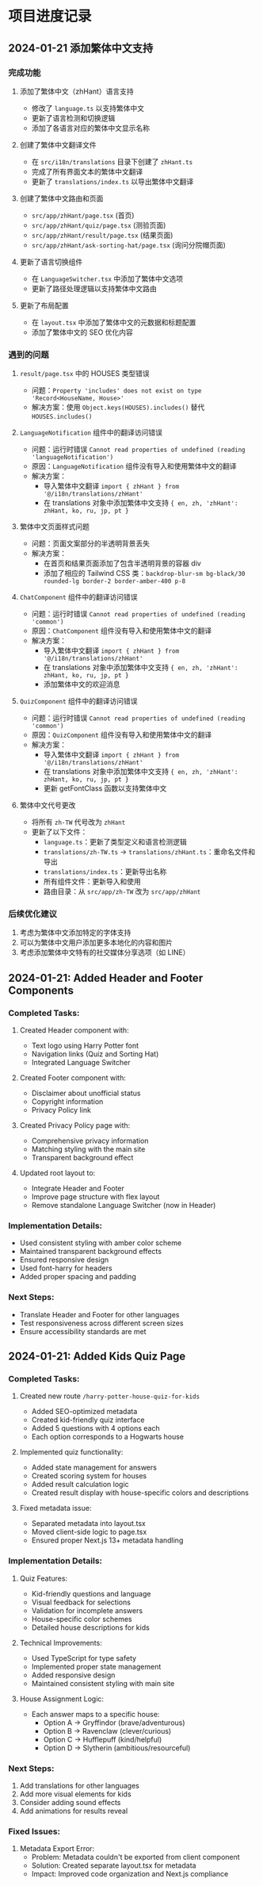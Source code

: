 # 项目进度记录

## 2024-01-21 添加繁体中文支持

### 完成功能
1. 添加了繁体中文（zhHant）语言支持
   - 修改了 `language.ts` 以支持繁体中文
   - 更新了语言检测和切换逻辑
   - 添加了各语言对应的繁体中文显示名称

2. 创建了繁体中文翻译文件
   - 在 `src/i18n/translations` 目录下创建了 `zhHant.ts`
   - 完成了所有界面文本的繁体中文翻译
   - 更新了 `translations/index.ts` 以导出繁体中文翻译

3. 创建了繁体中文路由和页面
   - `src/app/zhHant/page.tsx` (首页)
   - `src/app/zhHant/quiz/page.tsx` (测验页面)
   - `src/app/zhHant/result/page.tsx` (结果页面)
   - `src/app/zhHant/ask-sorting-hat/page.tsx` (询问分院帽页面)

4. 更新了语言切换组件
   - 在 `LanguageSwitcher.tsx` 中添加了繁体中文选项
   - 更新了路径处理逻辑以支持繁体中文路由

5. 更新了布局配置
   - 在 `layout.tsx` 中添加了繁体中文的元数据和标题配置
   - 添加了繁体中文的 SEO 优化内容

### 遇到的问题
1. `result/page.tsx` 中的 HOUSES 类型错误
   - 问题：`Property 'includes' does not exist on type 'Record<HouseName, House>'`
   - 解决方案：使用 `Object.keys(HOUSES).includes()` 替代 `HOUSES.includes()`

2. `LanguageNotification` 组件中的翻译访问错误
   - 问题：运行时错误 `Cannot read properties of undefined (reading 'languageNotification')`
   - 原因：`LanguageNotification` 组件没有导入和使用繁体中文的翻译
   - 解决方案：
     - 导入繁体中文翻译 `import { zhHant } from '@/i18n/translations/zhHant'`
     - 在 translations 对象中添加繁体中文支持 `{ en, zh, 'zhHant': zhHant, ko, ru, jp, pt }`

3. 繁体中文页面样式问题
   - 问题：页面文案部分的半透明背景丢失
   - 解决方案：
     - 在首页和结果页面添加了包含半透明背景的容器 div
     - 添加了相应的 Tailwind CSS 类：`backdrop-blur-sm bg-black/30 rounded-lg border-2 border-amber-400 p-8`

4. `ChatComponent` 组件中的翻译访问错误
   - 问题：运行时错误 `Cannot read properties of undefined (reading 'common')`
   - 原因：`ChatComponent` 组件没有导入和使用繁体中文的翻译
   - 解决方案：
     - 导入繁体中文翻译 `import { zhHant } from '@/i18n/translations/zhHant'`
     - 在 translations 对象中添加繁体中文支持 `{ en, zh, 'zhHant': zhHant, ko, ru, jp, pt }`
     - 添加繁体中文的欢迎消息

5. `QuizComponent` 组件中的翻译访问错误
   - 问题：运行时错误 `Cannot read properties of undefined (reading 'common')`
   - 原因：`QuizComponent` 组件没有导入和使用繁体中文的翻译
   - 解决方案：
     - 导入繁体中文翻译 `import { zhHant } from '@/i18n/translations/zhHant'`
     - 在 translations 对象中添加繁体中文支持 `{ en, zh, 'zhHant': zhHant, ko, ru, jp, pt }`
     - 更新 getFontClass 函数以支持繁体中文

6. 繁体中文代号更改
   - 将所有 `zh-TW` 代号改为 `zhHant`
   - 更新了以下文件：
     - `language.ts`：更新了类型定义和语言检测逻辑
     - `translations/zh-TW.ts` → `translations/zhHant.ts`：重命名文件和导出
     - `translations/index.ts`：更新导出名称
     - 所有组件文件：更新导入和使用
     - 路由目录：从 `src/app/zh-TW` 改为 `src/app/zhHant`

### 后续优化建议
1. 考虑为繁体中文添加特定的字体支持
2. 可以为繁体中文用户添加更多本地化的内容和图片
3. 考虑添加繁体中文特有的社交媒体分享选项（如 LINE）

## 2024-01-21: Added Header and Footer Components

### Completed Tasks:
1. Created Header component with:
   - Text logo using Harry Potter font
   - Navigation links (Quiz and Sorting Hat)
   - Integrated Language Switcher

2. Created Footer component with:
   - Disclaimer about unofficial status
   - Copyright information
   - Privacy Policy link

3. Created Privacy Policy page with:
   - Comprehensive privacy information
   - Matching styling with the main site
   - Transparent background effect

4. Updated root layout to:
   - Integrate Header and Footer
   - Improve page structure with flex layout
   - Remove standalone Language Switcher (now in Header)

### Implementation Details:
- Used consistent styling with amber color scheme
- Maintained transparent background effects
- Ensured responsive design
- Used font-harry for headers
- Added proper spacing and padding

### Next Steps:
- Translate Header and Footer for other languages
- Test responsiveness across different screen sizes
- Ensure accessibility standards are met 

## 2024-01-21: Added Kids Quiz Page

### Completed Tasks:
1. Created new route `/harry-potter-house-quiz-for-kids`
   - Added SEO-optimized metadata
   - Created kid-friendly quiz interface
   - Added 5 questions with 4 options each
   - Each option corresponds to a Hogwarts house

2. Implemented quiz functionality:
   - Added state management for answers
   - Created scoring system for houses
   - Added result calculation logic
   - Created result display with house-specific colors and descriptions

3. Fixed metadata issue:
   - Separated metadata into layout.tsx
   - Moved client-side logic to page.tsx
   - Ensured proper Next.js 13+ metadata handling

### Implementation Details:
1. Quiz Features:
   - Kid-friendly questions and language
   - Visual feedback for selections
   - Validation for incomplete answers
   - House-specific color schemes
   - Detailed house descriptions for kids

2. Technical Improvements:
   - Used TypeScript for type safety
   - Implemented proper state management
   - Added responsive design
   - Maintained consistent styling with main site

3. House Assignment Logic:
   - Each answer maps to a specific house:
     * Option A → Gryffindor (brave/adventurous)
     * Option B → Ravenclaw (clever/curious)
     * Option C → Hufflepuff (kind/helpful)
     * Option D → Slytherin (ambitious/resourceful)

### Next Steps:
1. Add translations for other languages
2. Add more visual elements for kids
3. Consider adding sound effects
4. Add animations for results reveal

### Fixed Issues:
1. Metadata Export Error:
   - Problem: Metadata couldn't be exported from client component
   - Solution: Created separate layout.tsx for metadata
   - Impact: Improved code organization and Next.js compliance 